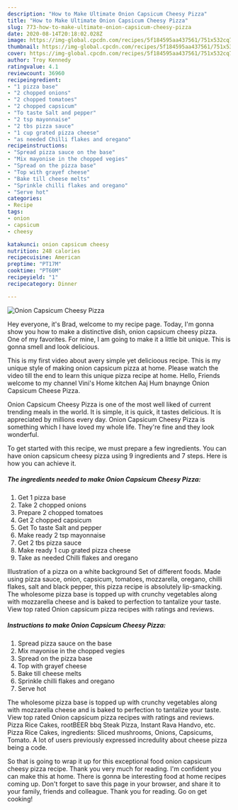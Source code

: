 ```yaml
---
description: "How to Make Ultimate Onion Capsicum Cheesy Pizza"
title: "How to Make Ultimate Onion Capsicum Cheesy Pizza"
slug: 773-how-to-make-ultimate-onion-capsicum-cheesy-pizza
date: 2020-08-14T20:18:02.028Z
image: https://img-global.cpcdn.com/recipes/5f184595aa437561/751x532cq70/onion-capsicum-cheesy-pizza-recipe-main-photo.jpg
thumbnail: https://img-global.cpcdn.com/recipes/5f184595aa437561/751x532cq70/onion-capsicum-cheesy-pizza-recipe-main-photo.jpg
cover: https://img-global.cpcdn.com/recipes/5f184595aa437561/751x532cq70/onion-capsicum-cheesy-pizza-recipe-main-photo.jpg
author: Troy Kennedy
ratingvalue: 4.1
reviewcount: 36960
recipeingredient:
- "1 pizza base"
- "2 chopped onions"
- "2 chopped tomatoes"
- "2 chopped capsicum"
- "To taste Salt and pepper"
- "2 tsp mayonnaise"
- "2 tbs pizza sauce"
- "1 cup grated pizza cheese"
- "as needed Chilli flakes and oregano"
recipeinstructions:
- "Spread pizza sauce on the base"
- "Mix mayonise in the chopped vegies"
- "Spread on the pizza base"
- "Top with grayef cheese"
- "Bake till cheese melts"
- "Sprinkle chilli flakes and oregano"
- "Serve hot"
categories:
- Recipe
tags:
- onion
- capsicum
- cheesy

katakunci: onion capsicum cheesy 
nutrition: 248 calories
recipecuisine: American
preptime: "PT17M"
cooktime: "PT60M"
recipeyield: "1"
recipecategory: Dinner

---
```



![Onion Capsicum Cheesy Pizza](https://img-global.cpcdn.com/recipes/5f184595aa437561/751x532cq70/onion-capsicum-cheesy-pizza-recipe-main-photo.jpg)

Hey everyone, it's Brad, welcome to my recipe page. Today, I'm gonna show you how to make a distinctive dish, onion capsicum cheesy pizza. One of my favorites. For mine, I am going to make it a little bit unique. This is gonna smell and look delicious.

This is my first video about avery simple yet delicioous recipe. This is my unique style of making onion capsicum pizza at home. Please watch the video till the end to learn this unique pizza recipe at home. Hello, Friends welcome to my channel Vini&#39;s Home kitchen Aaj Hum bnaynge Onion Capsicum Cheese Pizza.

Onion Capsicum Cheesy Pizza is one of the most well liked of current trending meals in the world. It is simple, it is quick, it tastes delicious. It is appreciated by millions every day. Onion Capsicum Cheesy Pizza is something which I have loved my whole life. They're fine and they look wonderful.


To get started with this recipe, we must prepare a few ingredients. You can have onion capsicum cheesy pizza using 9 ingredients and 7 steps. Here is how you can achieve it.

<!--inarticleads1-->

##### The ingredients needed to make Onion Capsicum Cheesy Pizza:

1. Get 1 pizza base
1. Take 2 chopped onions
1. Prepare 2 chopped tomatoes
1. Get 2 chopped capsicum
1. Get To taste Salt and pepper
1. Make ready 2 tsp mayonnaise
1. Get 2 tbs pizza sauce
1. Make ready 1 cup grated pizza cheese
1. Take as needed Chilli flakes and oregano


Illustration of a pizza on a white background Set of different foods. Made using pizza sauce, onion, capsicum, tomatoes, mozzarella, oregano, chilli flakes, salt and black pepper, this pizza recipe is absolutely lip-smacking. The wholesome pizza base is topped up with crunchy vegetables along with mozzarella cheese and is baked to perfection to tantalize your taste. View top rated Onion capsicum pizza recipes with ratings and reviews. 

<!--inarticleads2-->

##### Instructions to make Onion Capsicum Cheesy Pizza:

1. Spread pizza sauce on the base
1. Mix mayonise in the chopped vegies
1. Spread on the pizza base
1. Top with grayef cheese
1. Bake till cheese melts
1. Sprinkle chilli flakes and oregano
1. Serve hot


The wholesome pizza base is topped up with crunchy vegetables along with mozzarella cheese and is baked to perfection to tantalize your taste. View top rated Onion capsicum pizza recipes with ratings and reviews. Pizza Rice Cakes, rootBEER bbq Steak Pizza, Instant Rava Handvo, etc. Pizza Rice Cakes, ingredients: Sliced mushrooms, Onions, Capsicums, Tomato. A lot of users previously expressed incredulity about cheese pizza being a code. 

So that is going to wrap it up for this exceptional food onion capsicum cheesy pizza recipe. Thank you very much for reading. I'm confident you can make this at home. There is gonna be interesting food at home recipes coming up. Don't forget to save this page in your browser, and share it to your family, friends and colleague. Thank you for reading. Go on get cooking!

